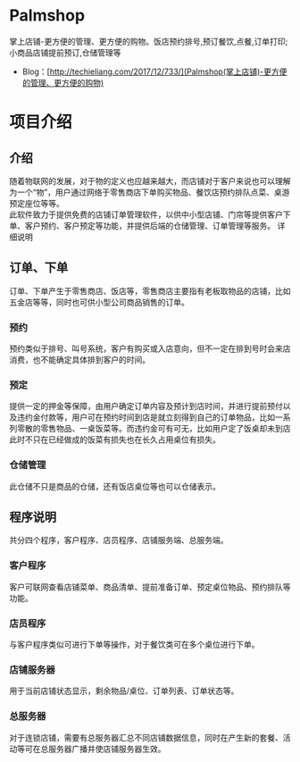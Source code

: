 # Palmshop  
掌上店铺-更方便的管理、更方便的购物。饭店预约排号,预订餐饮,点餐,订单打印;小商品店铺提前预订,仓储管理等    
* Blog：[http://techieliang.com/2017/12/733/](Palmshop(掌上店铺)-更方便的管理、更方便的购物)
# 项目介绍  
## 介绍  
随着物联网的发展，对于物的定义也应越来越大，而店铺对于客户来说也可以理解为一个“物”，用户通过网络于零售商店下单购买物品、餐饮店预约排队点菜、桌游预定座位等等。    
此软件致力于提供免费的店铺订单管理软件，以供中小型店铺、门帘等提供客户下单、客户预约、客户预定等功能，并提供后端的仓储管理、订单管理等服务。
详细说明    
## 订单、下单  
订单、下单产生于零售商店、饭店等，零售商店主要指有老板取物品的店铺，比如五金店等等，同时也可供小型公司商品销售的订单。  
### 预约  
预约类似于排号、叫号系统，客户有购买或入店意向，但不一定在排到号时会来店消费，也不能确定具体排到客户的时间。  
### 预定  
提供一定的押金等保障，由用户确定订单内容及预计到店时间，并进行提前预付以及违约金付款等，用户可在预约时间到店是就立刻得到自己的订单物品，比如一系列零散的零售物品、一桌饭菜等。而违约金可有可无，比如用户定了饭桌却未到店此时不只在已经做成的饭菜有损失也在长久占用桌位有损失。  
### 仓储管理  
此仓储不只是商品的仓储，还有饭店桌位等也可以仓储表示。  
## 程序说明  
共分四个程序，客户程序、店员程序、店铺服务端、总服务端。  
### 客户程序  
客户可联网查看店铺菜单、商品清单、提前准备订单、预定桌位物品、预约排队等功能。  
### 店员程序  
与客户程序类似可进行下单等操作，对于餐饮类可在多个桌位进行下单。  
### 店铺服务器  
用于当前店铺状态显示，剩余物品/桌位、订单列表、订单状态等。  
### 总服务器  
对于连锁店铺，需要有总服务器汇总不同店铺数据信息，同时在产生新的套餐、活动等可在总服务器广播并使店铺服务器生效。  
